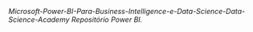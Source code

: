 *Microsoft-Power-BI-Para-Business-Intelligence-e-Data-Science-Data-Science-Academy
Repositório Power BI.*
